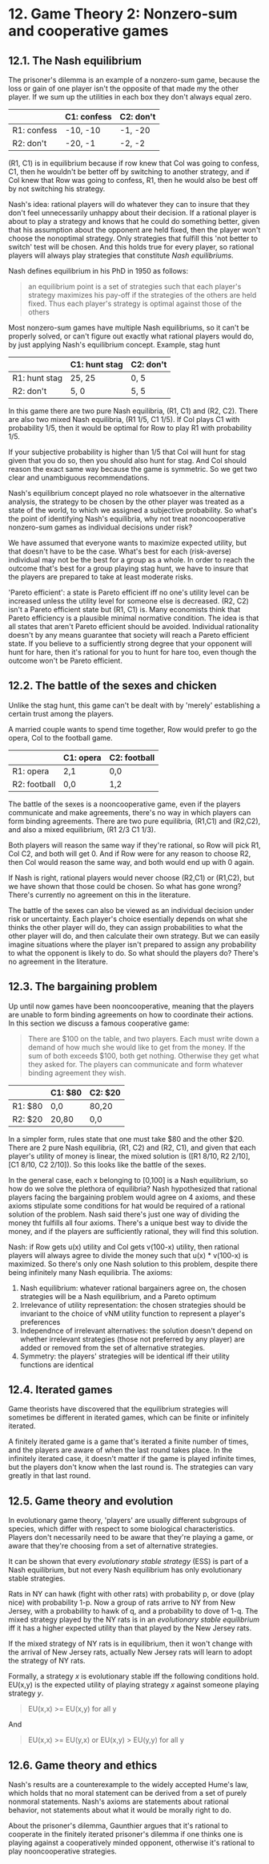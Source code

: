 # 12. Game Theory 2: Nonzero-sum and cooperative games

## 12.1. The Nash equilibrium

The prisoner's dilemma is an example of a nonzero-sum game, because the loss or gain of one player isn't the opposite of that made my the other player. If we sum up the utilities in each box they don't always equal zero.

| | C1: confess  | C2: don't |
| - | - | - |
| R1: confess | -10, -10 | -1, -20 |
| R2: don't | -20, -1 | -2, -2 |

(R1, C1) is in equilibrium because if row knew that Col was going to confess, C1, then he wouldn't be better off by switching to another strategy, and if Col knew that Row was going to confess, R1, then he would also be best off by not switching his strategy.

Nash's idea: rational players will do whatever they can to insure that they don't feel unnecessarily unhappy about their decision. If a rational player is about to play a strategy and knows that he could do something better, given that his assumption about the opponent are held fixed, then the player won't choose the nonoptimal strategy. Only strategies that fulfill this 'not better to switch' test will be chosen. And this holds true for every player, so rational players will always play strategies that constitute *Nash equilibriums*.

Nash defines equilibrium in his PhD in 1950 as follows: 

> an equilibrium point is a set of strategies such that each player's strategy maximizes his pay-off if the strategies of the others are held fixed. Thus each player's strategy is optimal against those of the others

Most nonzero-sum games have multiple Nash equilibriums, so it can't be properly solved, or can't figure out exactly what rational players would do, by just applying Nash's equilibrium concept. Example, stag hunt

| | C1: hunt stag  | C2: don't |
| - | - | - |
| R1: hunt stag | 25, 25 | 0, 5 |
| R2: don't | 5, 0 | 5, 5 |

In this game there are two pure Nash equilibria, (R1, C1) and (R2, C2). There are also two mixed Nash equilibria, (R1 1/5, C1 1/5). If Col plays C1 with probability 1/5, then it would be optimal for Row to play R1 with probability 1/5.

If your subjective probability is higher than 1/5 that Col will hunt for stag given that you do so, then you should also hunt for stag. And Col should reason the exact same way because the game is symmetric. So we get two clear and unambiguous recommendations.

Nash's equilibrium concept played no role whatsoever in the alternative analysis, the strategy to be chosen by the other player was treated as a state of the world, to which we assigned a subjective probability. So what's the point of identifying Nash's equilibria, why not treat nooncooperative nonzero-sum games as individual decisions under risk?

We have assumed that everyone wants to maximize expected utility, but that doesn't have to be the case. What's best for each (risk-averse) individual may not be the best for a group as a whole. In order to reach the outcome that's best for a group playing stag hunt, we have to insure that the players are prepared to take at least moderate risks.

'Pareto efficient': a state is Pareto efficient iff no one's utility level can be increased unless the utility level for someone else is decreased. (R2, C2) isn't a Pareto efficient state but (R1, C1) is. Many economists think that Pareto efficiency is a plausible minimal normative condition. The idea is that all states that aren't Pareto efficient should be avoided. Individual rationality doesn't by any means guarantee that society will reach a Pareto efficient state. If you believe to a sufficiently strong degree that your opponent will hunt for hare, then it's rational for you to hunt for hare too, even though the outcome won't be Pareto efficient.

## 12.2. The battle of the sexes and chicken

Unlike the stag hunt, this game can't be dealt with by 'merely' establishing a certain trust among the players.

A married couple wants to spend time together, Row would prefer to go the opera, Col to the football game.

| | C1: opera | C2: football |
| - | - | - |
| R1: opera | 2,1 | 0,0 |
| R2: football | 0,0 | 1,2 |

The battle of the sexes is a nooncooperative game, even if the players communicate and make agreements, there's no way in which players can form binding agreements. There are two pure equilibria, (R1,C1) and (R2,C2), and also a mixed equilibrium, (R1 2/3 C1 1/3).

Both players will reason the same way if they're rational, so Row will pick R1, Col C2, and both will get 0. And if Row were for any reason to choose R2, then Col would reason the same way, and both would end up with 0 again.

If Nash is right, rational players would never choose (R2,C1) or (R1,C2), but we have shown that those could be chosen. So what has gone wrong? There's currently no agreement on this in the literature.

The battle of the sexes can also be viewed as an individual decision under risk or uncertainty. Each player's choice esentially depends on what she thinks the other player will do, they can assign probabilities to what the other player will do, and then calculate their own strategy. But we can easily imagine situations where the player isn't prepared to assign any probability to what the opponent is likely to do. So what should the players do? There's no agreement in the literature.

## 12.3. The bargaining problem

Up until now games have been nooncooperative, meaning that the players are unable to form binding agreements on how to coordinate their actions. In this section we discuss a famous cooperative game:

> There are $100 on the table, and two players. Each must write down a demand of how much she would like to get from the money. If the sum of both exceeds $100, both get nothing. Otherwise they get what they asked for. The players can communicate and form whatever binding agreement they wish.

| | C1: $80 | C2: $20 |
| - | - | - |
| R1: $80 | 0,0 | $80,$20 |
| R2: $20 | $20,$80 | 0,0 |

In a simpler form, rules state that one must take $80 and the other $20. There are 2 pure Nash equilibria, (R1, C2) and (R2, C1), and given that each player's utility of money is linear, the mixed solution is ([R1 8/10, R2 2/10], [C1 8/10, C2 2/10]). So this looks like the battle of the sexes.

In the general case, each x belonging to [0,100] is a Nash equilibrium, so how do we solve the plethora of equilibria? Nash hypothesized that rational players facing the bargaining problem would agree on 4 axioms, and these axioms stipulate some conditions for hat would be required of a rational solution of the problem. Nash said there's just one way of dividing the money tht fulfills all four axioms. There's a unique best way to divide the money, and if the players are sufficiently rational, they will find this solution.

Nash: if Row gets u(x) utility and Col gets v(100-x) utility, then rational players will always agree to divide the money such that u(x) * v(100-x) is maximized. So there's only one Nash solution to this problem, despite there being infinitely many Nash equilibria. The axioms:

1. Nash equilibrium: whatever rational bargainers agree on, the chosen strategies will be a Nash equilibrium, and a Pareto optimum
2. Irrelevance of utility representation: the chosen strategies should be invariant to the choice of vNM utility function to represent a player's preferences
3. Independnce of irrelevant alternatives: the solution doesn't depend on whether irrelevant strategies (those not preferred by any player) are added or removed from the set of alternative strategies.
4. Symmetry: the players' strategies will be identical iff their utility functions are identical

## 12.4. Iterated games

Game theorists have discovered that the equilibrium strategies will sometimes be different in iterated games, which can be finite or infinitely iterated.

A finitely iterated game is a game that's iterated a finite number of times, and the players are aware of when the last round takes place. In the infinitely iterated case, it doesn't matter if the game is played infinite times, but the players don't know when the last round is. The strategies can vary greatly in that last round.

## 12.5. Game theory and evolution

In evolutionary game theory, 'players' are usually different subgroups of species, which differ with respect to some biological characteristics. Players don't necessarily need to be aware that they're playing a game, or aware that they're choosing from a set of alternative strategies.

It can be shown that every *evolutionary stable strategy* (ESS) is part of a Nash equilibrium, but not every Nash equilibrium has only evolutionary stable strategies.

Rats in NY can hawk (fight with other rats) with probability p, or dove (play nice) with probability 1-p. Now a group of rats arrive to NY from New Jersey, with a probability to hawk of q, and a probability to dove of 1-q. The mixed strategy played by the NY rats is in an *evolutionary stable equilibrium* iff it has a higher expected utility than that played by the New Jersey rats.

If the mixed strategy of NY rats is in equilibrium, then it won't change with the arrival of New Jersey rats, actually New Jersey rats will learn to adopt the strategy of NY rats.

Formally, a strategy *x* is evolutionary stable iff the following conditions hold. EU(x,y) is the expected utility of playing strategy *x* against someone playing strategy *y*.

> EU(x,x) >= EU(x,y) for all y

And

> EU(x,x) >= EU(y,x) or EU(x,y) > EU(y,y) for all y

## 12.6. Game theory and ethics

Nash's results are a counterexample to the widely accepted Hume's law, which holds that no moral statement can be derived from a set of purely nonmoral statements. Nash's axioms are statements about rational behavior, not statements about what it would be morally right to do.

About the prisoner's dilemma, Gaunthier argues that it's rational to cooperate in the finitely iterated prisoner's dilemma if one thinks one is playing against a cooperatively minded opponent, otherwise it's rational to play nooncooperative strategies.